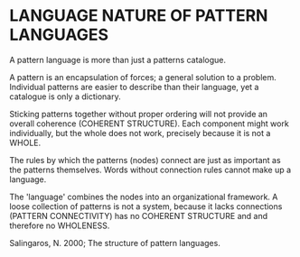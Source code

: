 # LANGUAGE NATURE OF PATTERN LANGUAGES

A pattern language is more than just a patterns catalogue.

A pattern is an encapsulation of forces; a general solution to a problem. Individual patterns are easier to describe than their language, yet a catalogue is only a dictionary.

Sticking patterns together without proper ordering will not provide an overall coherence (COHERENT STRUCTURE). Each component might work individually, but the whole does not work, precisely because it is not a WHOLE.

The rules by which the patterns (nodes) connect are just as important as the patterns themselves. Words without connection rules cannot make up a language. 

The 'language' combines the nodes into an organizational framework. A loose collection of patterns is not a system, because it lacks connections (PATTERN CONNECTIVITY) has no COHERENT STRUCTURE and  and therefore no WHOLENESS.
  
Salingaros, N. 2000; The structure of pattern languages.

